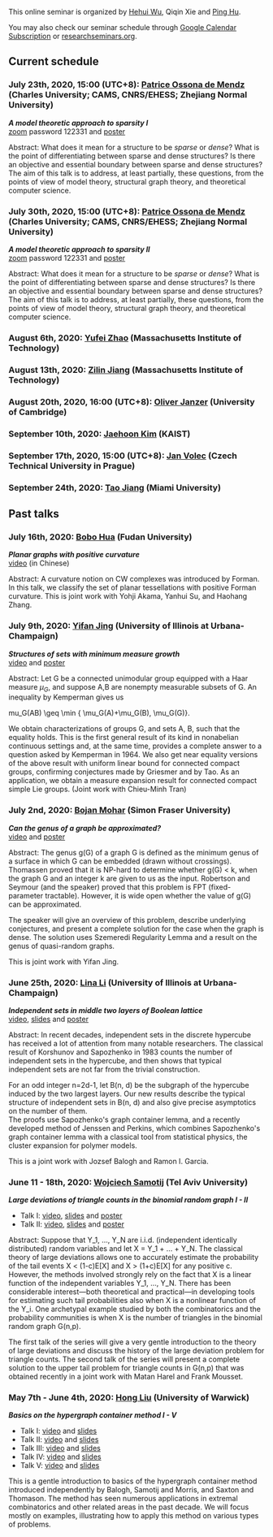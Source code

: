 This online seminar is organized by [Hehui Wu](http://www.scms.fudan.edu.cn/Data/View/432.html), Qiqin Xie and [Ping Hu](https://hupple.github.io/).

You may also check our seminar schedule through [Google Calendar Subscription](https://calendar.google.com/calendar?cid=NHA1amZrM2c3c2M4N3RrOWgxaGc4dDVhZm9AZ3JvdXAuY2FsZW5kYXIuZ29vZ2xlLmNvbQ) or [researchseminars.org](https://researchseminars.org/seminar/SCMSComb).

## Current schedule
### July 23th, 2020, 15:00 (UTC+8): [Patrice Ossona de Mendz](http://madezhi.free.fr/) (Charles University; CAMS, CNRS/EHESS; Zhejiang Normal University)
_**A model theoretic approach to sparsity I**_   
[zoom](https://zoom.com.cn/j/67742946227) password 122331 and [poster](./poster/200723_Patrice_Ossona_de_Mendez.pdf)   

Abstract: What does it mean for a structure to be _sparse_ or _dense_? What is the point of differentiating between sparse and dense structures?
Is there an objective and essential boundary between sparse and dense structures?
The aim of this talk is to address, at least partially, these questions, from the points of view of model theory, structural graph theory, and theoretical computer science.

### July 30th, 2020, 15:00 (UTC+8): [Patrice Ossona de Mendz](http://madezhi.free.fr/) (Charles University; CAMS, CNRS/EHESS; Zhejiang Normal University)
_**A model theoretic approach to sparsity II**_   
[zoom](https://zoom.com.cn/j/69543766775) password 122331 and [poster](./poster/200723_Patrice_Ossona_de_Mendez.pdf)  

Abstract: What does it mean for a structure to be _sparse_ or _dense_? What is the point of differentiating between sparse and dense structures?
Is there an objective and essential boundary between sparse and dense structures?
The aim of this talk is to address, at least partially, these questions, from the points of view of model theory, structural graph theory, and theoretical computer science.

### August 6th, 2020: [Yufei Zhao](http://yufeizhao.com/) (Massachusetts Institute of Technology)   

### August 13th, 2020: [Zilin Jiang](https://www.zilin.one/) (Massachusetts Institute of Technology)   

### August 20th, 2020, 16:00 (UTC+8): [Oliver Janzer](https://sites.google.com/view/oliver-janzer/home) (University of Cambridge)

### September 10th, 2020: [Jaehoon Kim](https://sites.google.com/view/jaehoon-kim) (KAIST)   
### September 17th, 2020, 15:00 (UTC+8): [Jan Volec](http://honza.ucw.cz/) (Czech Technical University in Prague)   
### September 24th, 2020: [Tao Jiang](http://www.users.miamioh.edu/jiangt/) (Miami University)   


## Past talks
### July 16th, 2020: [Bobo Hua](http://homepage.fudan.edu.cn/bobohua/) (Fudan University)
_**Planar graphs with positive curvature**_    
[video](https://www.bilibili.com/video/BV1bp4y1S7Xd/) (in Chinese)

Abstract: A curvature notion on CW complexes was introduced by Forman. In this talk, we classify the set of planar tessellations with positive Forman curvature. This is joint work with Yohji Akama, Yanhui Su, and Haohang Zhang.

### July 9th, 2020: [Yifan Jing](https://yifanjing.wordpress.com/) (University of Illinois at Urbana-Champaign)
_**Structures of sets with minimum measure growth**_   
[video](https://www.bilibili.com/video/BV1Sv411i7zA/) and [poster](/poster/200709_Yifan_Jing.pdf)

Abstract: Let G be a connected unimodular group equipped with a Haar measure $\mu_G$, and suppose A,B are nonempty measurable subsets of G. An inequality by Kemperman gives us

mu_G(AB) \geq \min \{ \mu_G(A)+\mu_G(B), \mu_G(G)\}.

We obtain characterizations of groups G, and sets A, B, such that the equality holds. This is the first general result of its kind in nonabelian continuous settings and, at the same time, provides a complete answer to a question asked by Kemperman in 1964. We also get near equality versions of the above result with uniform linear bound for connected compact groups, confirming conjectures made by Griesmer and by Tao. As an application, we obtain a measure expansion result for connected compact simple Lie groups. (Joint work with Chieu-Minh Tran)

### July 2nd, 2020: [Bojan Mohar](https://www.sfu.ca/~mohar/) (Simon Fraser University) 
_**Can the genus of a graph be approximated?**_   
[video](https://www.bilibili.com/video/BV1aT4y1772D/) and [poster](/poster/200702_Bojan_Mohar.pdf)

Abstract: The genus g(G) of a graph G is defined as the minimum genus of a surface
in which G can be embedded (drawn without crossings). Thomassen proved
that it is NP-hard to determine whether g(G) < k, when the graph G and
an integer k are given to us as the input. Robertson and Seymour (and
the speaker) proved that this problem is FPT (fixed-parameter
tractable). However, it is wide open whether the value of g(G) can be
approximated.  

The speaker will give an overview of this problem, describe underlying
conjectures, and present a complete solution for the case when the graph
is dense. The solution uses Szemeredi Regularity Lemma and a result on
the genus of quasi-random graphs.   

This is joint work with Yifan Jing.

### June 25th, 2020: [Lina Li](https://sites.google.com/view/linali/) (University of Illinois at Urbana-Champaign)
_**Independent sets in middle two layers of Boolean lattice**_   
[video](https://www.bilibili.com/video/BV1NV41167rD/), [slides](/slides/mid_layers_20200625.pdf) and [poster](/poster/200625_Lina_Li.pdf)

Abstract: In recent decades, independent sets in the discrete hypercube has received a lot of attention from many notable researchers.
The classical result of Korshunov and Sapozhenko in 1983 counts the number of independent sets in the hypercube, and then shows that typical independent sets are not far from the trivial construction.  

For an odd integer n=2d-1, let B(n, d) be the subgraph of the hypercube induced by the two largest layers. 
Our new results describe the typical structure of independent sets in B(n, d) and also give precise asymptotics on the number of them.   
The proofs use Sapozhenko's graph container lemma, and a recently developed method of Jenssen and Perkins, which combines Sapozhenko's graph container lemma with a classical tool from statistical physics, the cluster expansion for polymer models.  

This is a joint work with Jozsef Balogh and Ramon I. Garcia.

### June 11 - 18th, 2020: [Wojciech Samotij](http://www.math.tau.ac.il/~samotij/) (Tel Aviv University) 
_**Large deviations of triangle counts in the binomial random graph I - II**_  
* Talk I: [video](https://www.bilibili.com/video/BV1E54y1Q74j/), [slides](/slides/large-deviations-1.pdf) and [poster](/poster/200611_Wojciech_Samotij.pdf)   
* Talk II: [video](https://www.bilibili.com/video/BV1XC4y1a7uk/), [slides](/slides/large-deviations-2.pdf) and [poster](/poster/200618_Wojciech_Samotij.pdf)

Abstract: Suppose that Y_1, …, Y_N are i.i.d. (independent identically distributed) random variables and let X = Y_1 + … + Y_N. The classical theory of large deviations allows one to accurately estimate the probability of the tail events X < (1-c)E[X] and X > (1+c)E[X] for any positive c. However, the methods involved strongly rely on the fact that X is a linear function of the independent variables Y_1, …, Y_N. There has been considerable interest—both theoretical and practical—in developing tools for estimating such tail probabilities also when X is a nonlinear function of the Y_i. One archetypal example studied by both the combinatorics and the probability communities is when X is the number of triangles in the binomial random graph G(n,p).

The first talk of the series will give a very gentle introduction to the theory of large deviations and discuss the history of the large deviation problem for triangle counts. The second talk of the series will present a complete solution to the upper tail problem for triangle counts in G(n,p) that was obtained recently in a joint work with Matan Harel and Frank Mousset.

### May 7th - June 4th, 2020: [Hong Liu](http://homepages.warwick.ac.uk/staff/H.Liu.9/) (University of Warwick) 
_**Basics on the hypergraph container method I - V**_   
* Talk I: [video](https://www.bilibili.com/video/BV1Ug4y1q7M3) and [slides](/slides/container-note-20200507.pdf)
* Talk II: [video](https://www.bilibili.com/video/BV1SZ4y1s7ev) and [slides](/slides/container-note-20200514.pdf)
* Talk III: [video](https://www.bilibili.com/video/BV1D5411s7iW) and [slides](/slides/container-note-20200521.pdf)
* Talk IV: [video](https://www.bilibili.com/video/BV1kC4y1p7FB) and [slides](/slides/container-note-20200528.pdf)
* Talk V: [video](https://www.bilibili.com/video/BV1sz4y197gR) and [slides](/slides/container-note-20200604.pdf)

This is a gentle introduction to basics of the hypergraph container method introduced independently by Balogh, Samotij and Morris, and Saxton and Thomason. The method has seen numerous applications in extremal combinatorics and other related areas in the past decade. We will focus mostly on examples, illustrating how to apply this method on various types of problems.


